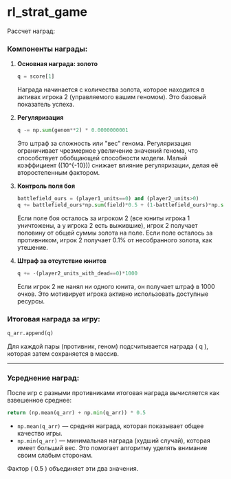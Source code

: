 # rl_strat_game

Рассчет наград:

### Компоненты награды:
1. **Основная награда: золото**  
   ```python
   q = score[1]
   ```
   Награда начинается с количества золота, которое находится в активах игрока 2 (управляемого вашим геномом). Это базовый показатель успеха.

2. **Регуляризация**  
   ```python
   q -= np.sum(genom**2) * 0.0000000001
   ```
   Это штраф за сложность или "вес" генома. Регуляризация ограничивает чрезмерное увеличение значений генома, что способствует обобщающей способности модели. Малый коэффициент (\(10^{-10}\)) снижает влияние регуляризации, делая её второстепенным фактором.

3. **Контроль поля боя**  
   ```python
   battlefield_ours = (player1_units==0) and (player2_units>0)
   q += battlefield_ours*np.sum(field)*0.5 + (1-battlefield_ours)*np.sum(field)*0.001
   ```
   Если поле боя осталось за игроком 2 (все юниты игрока 1 уничтожены, а у игрока 2 есть выжившие), игрок 2 получает половину от общей суммы золота на поле. Если поле осталось за противником, игрок 2 получает 0.1% от несобранного золота, как утешение.

4. **Штраф за отсутствие юнитов**  
   ```python
   q += -(player2_units_with_dead==0)*1000
   ```
   Если игрок 2 не нанял ни одного юнита, он получает штраф в 1000 очков. Это мотивирует игрока активно использовать доступные ресурсы.

### Итоговая награда за игру:
```python
q_arr.append(q)
```
Для каждой пары (противник, геном) подсчитывается награда \( q \), которая затем сохраняется в массив.

---

### Усреднение наград:
После игр с разными противниками итоговая награда вычисляется как взвешенное среднее:
```python
return (np.mean(q_arr) + np.min(q_arr)) * 0.5
```
- `np.mean(q_arr)` — средняя награда, которая показывает общее качество игры.  
- `np.min(q_arr)` — минимальная награда (худший случай), которая имеет больший вес. Это помогает алгоритму уделять внимание своим слабым сторонам.

Фактор \( 0.5 \) объединяет эти два значения.


